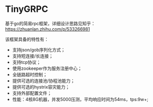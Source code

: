 # TinyGRPC
基于go的简易rpc框架，详细设计思路见知乎：https://zhuanlan.zhihu.com/p/533266981

该框架具备的特性有：  
+ 支持json/gob序列化方式；
+ 支持短连接/长连接；
+ 支持tcp协议；
+ 使用zookeeper作为服务注册中心；
+ 全链路超时控制；
+ 提供可选的连接池/协程池能力；
+ 提供可选的hystrix容灾能力；
+ 支持外部配置文件；
+ 性能：4核8G机器，并发5000压测，平均响应时间为54ms，tps:9w+;

